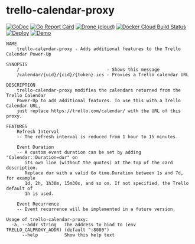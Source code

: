 # trello-calendar-proxy
[![GoDoc](https://img.shields.io/badge/godoc-reference-blue)](https://godoc.org/github.com/geek1011/trello-calendar-proxy) [![Go Report Card](https://goreportcard.com/badge/github.com/geek1011/trello-calendar-proxy)](https://goreportcard.com/report/github.com/geek1011/trello-calendar-proxy) [![Drone (cloud)](https://img.shields.io/drone/build/geek1011/trello-calendar-proxy)](https://cloud.drone.io/geek1011/trello-calendar-proxy) [![Docker Cloud Build Status](https://img.shields.io/docker/cloud/build/geek1011/trello-calendar-proxy)](https://hub.docker.com/r/geek1011/trello-calendar-proxy) [![Deploy](https://img.shields.io/badge/heroku-deploy-blueviolet)](https://heroku.com/deploy) [![Demo](https://img.shields.io/website/https/trellocal.geek1011.net?down_color=lightgrey&down_message=offline&label=demo&up_color=blue&up_message=up)](https://trellocal.geek1011.net)

```
NAME
    trello-calendar-proxy - Adds additional features to the Trello Calendar Power-Up

SYNOPSIS
    /                                 - Shows this message
    /calendar/{uid}/{cid}/{token}.ics - Proxies a Trello calendar URL

DESCRIPTION
    trello-calendar-proxy modifies the calendars returned from the Trello Calendar
    Power-Up to add additional features. To use this with a Trello Calendar URL,
    just replace https://trello.com/calendar/ with the URL of this proxy.

FEATURES
    Refresh Interval
    -- The refresh interval is reduced from 1 hour to 15 minutes.

    Event Duration
    -- A custom event duration can be set by adding "Calendar::Duration=dur" on
       its own line (without the quotes) at the top of the card description.
       Replace dur with a valid Go time.Duration between 1s and 7d, for example
       1d, 2h, 1h30m, 15m30s, and so on. If not specified, the Trello default of
       1h is used.

    Event Recurrence
    -- Event recurrence will be implemented in a future version.
```

```
Usage of trello-calendar-proxy:
  -a, --addr string   The address to bind to (env TRELLO_CALPROXY_ADDR) (default ":8080")
      --help          Show this help text
```
